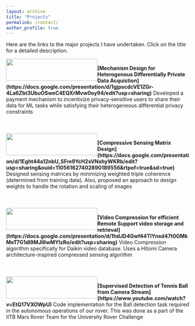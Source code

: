 ```yaml
---
layout: archive
title: "Projects"
permalink: /contact/
author_profile: true
---
```


Here are the links to the major projects I have undertaken. Click on the title for a detailed description.

<img src="https://ameyanjarlekar.github.io/files/balance.PNG" width="250" height="60" style="float:left">
<br>
<b> [Mechanism Design for Heterogenous Differentially Private Data Acquistion](https://docs.google.com/presentation/d/1gjpscdcVE1ZGr-4La6Zbt3UbuOSweC4EQXrMvw0oy94/edit?usp=sharing)</b> 
Developed a payment mechanism to incentivize privacy-sensitive users to share their data for ML tasks while satisfying their heterogeneous differential privacy constraints
<br>
<br>
<br>
<br>
<img src="https://ameyanjarlekar.github.io/files/res1.PNG" width="250" height="60" style="float:left">
<br>
<b> [Compressive Sensing Matrix Design](https://docs.google.com/presentation/d/1Eght44a12nbU_SFre9YcH2sVNxhyWKRb/edit?usp=sharing&ouid=110561627402890189556&rtpof=true&sd=true)</b>
Designed sensing matrices by minimizing weighted triple coherence (determined from training data). Also, proposed an approach to design weights to handle the rotation and scaling of images
<br>
<br>
<br>
<br>
<img src="https://ameyanjarlekar.github.io/files/vid1.PNG" width="250" height="60" style="float:left">
<br>
<b> [Video Compression for efficient Remote Support video storage and retrieval](https://docs.google.com/presentation/d/1hdJD4Gwf44TlYnsd47t0GMkMeT7G1dl9MJl6wMYlzRo/edit?usp=sharing)</b>
Video Compression algorithm specifically for Daikin video database. Uses a Hitomi Camera architecture-inspired compressed sensing algorithm
<br>
<br>
<br>
<br>
<img src="https://ameyanjarlekar.github.io/files/mrt.PNG" width="250" height="60" style="float:left"> &nbsp;
<br>
<b>[Supervised Detection of Tennis Ball from Camera Stream](https://www.youtube.com/watch?v=EtQ17VXOWpU)</b>
Code implementation for the Ball detection task required in the autonomous operations of our rover. This was done as a part of the IITB Mars Rover Team for the University Rover Challenge

